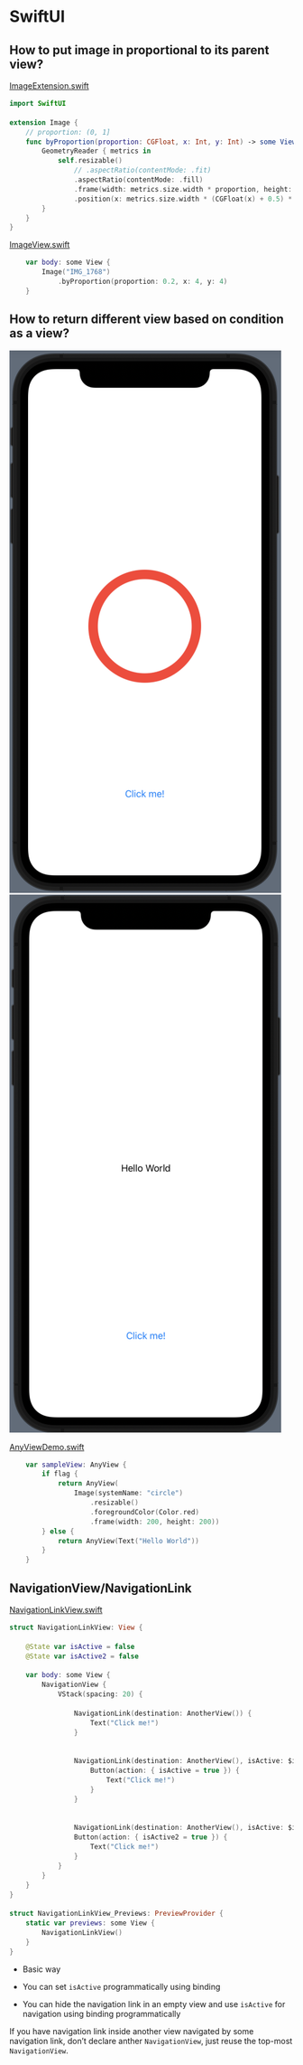 # SwiftUI

## How to put image in proportional to its parent view?

[ImageExtension.swift](./SwiftUIDemo/SwiftUIDemo/Extension/ImageExtension.swift)

``` swift
import SwiftUI

extension Image {
    // proportion: (0, 1]
    func byProportion(proportion: CGFloat, x: Int, y: Int) -> some View {
        GeometryReader { metrics in
            self.resizable()
                // .aspectRatio(contentMode: .fit)
                .aspectRatio(contentMode: .fill)
                .frame(width: metrics.size.width * proportion, height: metrics.size.height * proportion)
                .position(x: metrics.size.width * (CGFloat(x) + 0.5) * proportion, y: metrics.size.height * (CGFloat(y) + 0.5) * proportion)
        }
    }
}
```

[ImageView.swift](./SwiftUIDemo/SwiftUIDemo/ImageView.swift)

``` swift
    var body: some View {
        Image("IMG_1768")
            .byProportion(proportion: 0.2, x: 4, y: 4)
    }
```

## How to return different view based on condition as a view?

![anyview](images/anyview1.png) ![anyview](images/anyview2.png)

[AnyViewDemo.swift](./SwiftUIDemo/SwiftUIDemo/AnyViewDemo.swift)

``` swift
    var sampleView: AnyView {
        if flag {
            return AnyView(
                Image(systemName: "circle")
                    .resizable()
                    .foregroundColor(Color.red)
                    .frame(width: 200, height: 200))
        } else {
            return AnyView(Text("Hello World"))
        }
    }
```

## NavigationView/NavigationLink

[NavigationLinkView.swift](./NavigationLinkDemo/NavigationLinkDemo/NavigationLinkView.swift)

``` swift
struct NavigationLinkView: View {

    @State var isActive = false
    @State var isActive2 = false

    var body: some View {
        NavigationView {
            VStack(spacing: 20) {
                
                NavigationLink(destination: AnotherView()) {
                    Text("Click me!")
                }

                
                NavigationLink(destination: AnotherView(), isActive: $isActive) {
                    Button(action: { isActive = true }) {
                        Text("Click me!")
                    }
                }

                
                NavigationLink(destination: AnotherView(), isActive: $isActive2) { EmptyView() }
                Button(action: { isActive2 = true }) {
                    Text("Click me!")
                }
            }
        }
    }
}

struct NavigationLinkView_Previews: PreviewProvider {
    static var previews: some View {
        NavigationLinkView()
    }
}
```

-   Basic way

-   You can set `isActive` programmatically using binding

-   You can hide the navigation link in an empty view and use `isActive`
    for navigation using binding programmatically

<div class="caution">

If you have navigation link inside another view navigated by some
navigation link, don’t declare anther `NavigationView`, just reuse the
top-most `NavigationView`.

</div>
